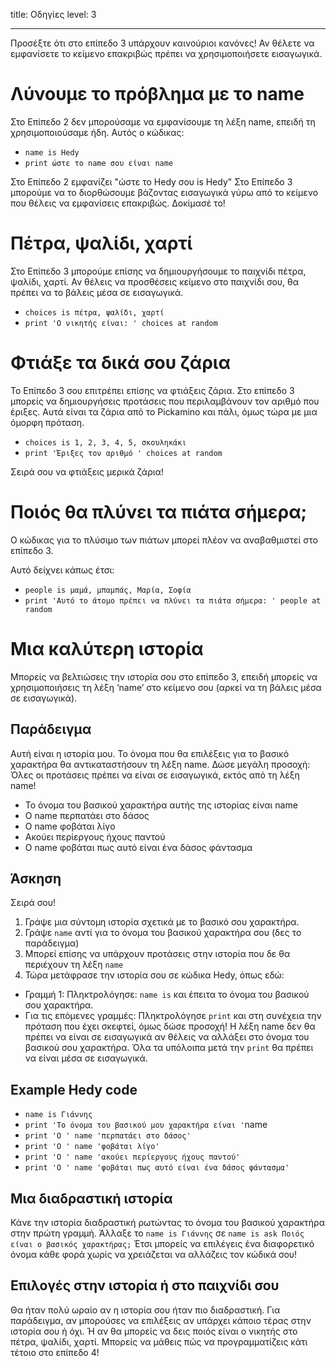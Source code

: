 title: Οδηγίες level: 3

---

Προσέξτε ότι στο επίπεδο 3 υπάρχουν καινούριοι κανόνες! Αν θέλετε να εμφανίσετε το κείμενο επακριβώς πρέπει να χρησιμοποιήσετε εισαγωγικά.

# Λύνουμε το πρόβλημα με το name

Στο Επίπεδο 2 δεν μπορούσαμε να εμφανίσουμε τη λέξη name, επειδή τη χρησιμοποιούσαμε ήδη. Αυτός ο κώδικας:

- `name is Hedy`
- `print ώστε το name σου είναι name`

Στο Επίπεδο 2 εμφανίζει "ώστε το Hedy σου is Hedy" Στο Επίπεδο 3 μπορούμε να το διορθώσουμε βάζοντας εισαγωγικά γύρω από το κείμενο που θέλεις να εμφανίσεις επακριβώς. Δοκίμασέ το!

# Πέτρα, ψαλίδι, χαρτί

Στο Επίπεδο 3 μπορούμε επίσης να δημιουργήσουμε το παιχνίδι πέτρα, ψαλίδι, χαρτί. Αν θέλεις να προσθέσεις κείμενο στο παιχνίδι σου, θα πρέπει να το βάλεις μέσα σε εισαγωγικά.

- `choices is πέτρα, ψαλίδι, χαρτί`
- `print 'Ο νικητής είναι: ' choices at random`

# Φτιάξε τα δικά σου ζάρια

Το Επίπεδο 3 σου επιτρέπει επίσης να φτιάξεις ζάρια. Στο επίπεδο 3 μπορείς να δημιουργήσεις προτάσεις που περιλαμβάνουν τον αριθμό που έριξες. Αυτά είναι τα ζάρια από το Pickamino και πάλι, όμως τώρα με μια όμορφη πρόταση.

- `choices is 1, 2, 3, 4, 5, σκουληκάκι`
- `print 'Έριξες τον αριθμό ' choices at random`

Σειρά σου να φτιάξεις μερικά ζάρια!

# Ποιός θα πλύνει τα πιάτα σήμερα;

Ο κώδικας για το πλύσιμο των πιάτων μπορεί πλέον να αναβαθμιστεί στο επίπεδο 3.

Αυτό δείχνει κάπως έτσι:

- `people is μαμά, μπαμπάς, Μαρία, Σοφία`
- `print 'Αυτό το άτομο πρέπει να πλύνει τα πιάτα σήμερα: ' people at random`

# Μια καλύτερη ιστορία

Μπορείς να βελτιώσεις την ιστορία σου στο επίπεδο 3, επειδή μπορείς να χρησιμοποιήσεις τη λέξη ‘name’ στο κείμενο σου (αρκεί να τη βάλεις μέσα σε εισαγωγικά).

## Παράδειγμα

Αυτή είναι η ιστορία μου. Το όνομα που θα επιλέξεις για το βασικό χαρακτήρα θα αντικαταστήσουν τη λέξη name. Δώσε μεγάλη προσοχή: Όλες οι προτάσεις πρέπει να είναι σε εισαγωγικά, εκτός από τη λέξη name!

- Το όνομα του βασικού χαρακτήρα αυτής της ιστορίας είναι name
- Ο name περπατάει στο δάσος
- Ο name φοβάται λίγο
- Ακούει περίεργους ήχους παντού
- Ο name φοβάται πως αυτό είναι ένα δάσος φάντασμα

## Άσκηση

Σειρά σου!

1. Γράψε μια σύντομη ιστορία σχετικά με το βασικό σου χαρακτήρα.
2. Γράψε `name` αντί για το όνομα του βασικού χαρακτήρα σου (δες το παράδειγμα)
3. Μπορεί επίσης να υπάρχουν προτάσεις στην ιστορία που δε θα περιέχουν τη λέξη `name`
4. Τώρα μετάφρασε την ιστορία σου σε κώδικα Hedy, όπως εδώ:

- Γραμμή 1: Πληκτρολόγησε: `name is` και έπειτα το όνομα του βασικού σου χαρακτήρα.
- Για τις επόμενες γραμμές: Πληκτρολόγησε `print` και στη συνέχεια την πρόταση που έχει σκεφτεί, όμως δώσε προσοχή! Η λέξη name δεν θα πρέπει να είναι σε εισαγωγικά αν θέλεις να αλλάξει στο όνομα του βασικού σου χαρακτήρα. Όλα τα υπόλοιπα μετά την `print` θα πρέπει να είναι μέσα σε εισαγωγικά.

## Example Hedy code

- `name is Γιάννης`
- `print 'Το όνομα του βασικού μου χαρακτήρα είναι '`name
- `print 'Ο ' name 'περπατάει στο δάσος'`
- `print 'Ο ' name 'φοβάται λίγο'`
- `print 'Ο ' name 'ακούει περίεργους ήχους παντού'`
- `print 'Ο ' name 'φοβάται πως αυτό είναι ένα δάσος φάντασμα'`

## Μια διαδραστική ιστορία

Κάνε την ιστορία διαδραστική ρωτώντας το όνομα του βασικού χαρακτήρα στην πρώτη γραμμή. Άλλαξε το `name is Γιάννης` σε `name is ask Ποιός είναι ο βασικός χαρακτήρας;` Έτσι μπορείς να επιλέγεις ένα διαφορετικό όνομα κάθε φορά χωρίς να χρειάζεται να αλλάζεις τον κώδικά σου!

## Επιλογές στην ιστορία ή στο παιχνίδι σου

Θα ήταν πολύ ωραίο αν η ιστορία σου ήταν πιο διαδραστική. Για παράδειγμα, αν μπορούσες να επιλέξεις αν υπάρχει κάποιο τέρας στην ιστορία σου ή όχι. Ή αν θα μπορείς να δεις ποιός είναι ο νικητής στο πέτρα, ψαλίδι, χαρτί. Μπορείς να μάθεις πώς να προγραμματίζεις κάτι τέτοιο στο επίπεδο 4!
